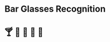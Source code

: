 #  Bar Glasses Recognition 
# :cocktail: :clinking_glasses: :wine_glass: :tropical_drink: :tumbler_glass:


